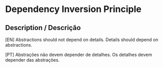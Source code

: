 # Dependency Inversion Principle

## Description / Descrição
[EN] Abstractions should not depend on details. Details should depend on abstractions.

[PT] Abstrações não devem depender de detalhes. Os detalhes devem depender das abstrações.
